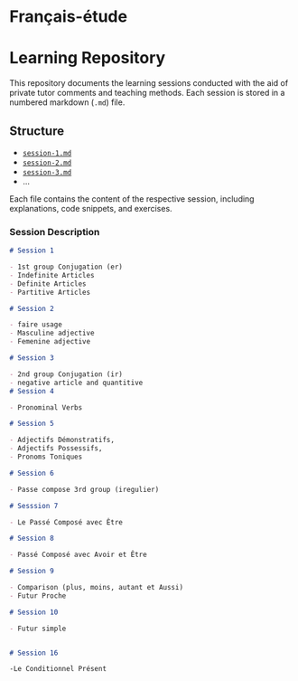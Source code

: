 # Français-étude

# Learning Repository

This repository documents the learning sessions conducted with the aid of private tutor comments and teaching methods. Each session is stored in a numbered markdown (`.md`) file.

## Structure

- [`session-1.md`](https://github.com/Slmaking/Francais-etude/blob/6b6b3cc1806ff47f56e11b6e48b069a112798389/session_one.md)
- [`session-2.md`](https://github.com/Slmaking/Francais-etude/blob/383f0c5458bef3de722341b490303ae5ae3ce71f/session_two.md)
- [`session-3.md`](https://github.com/Slmaking/Francais-etude/blob/383f0c5458bef3de722341b490303ae5ae3ce71f/session_three.md)
- ...

Each file contains the content of the respective session, including explanations, code snippets, and exercises.


### Session Description

```markdown
# Session 1

- 1st group Conjugation (er)
- Indefinite Articles
- Definite Articles
- Partitive Articles

# Session 2

- faire usage
- Masculine adjective
- Femenine adjective

# Session 3

- 2nd group Conjugation (ir)
- negative article and quantitive
# Session 4

- Pronominal Verbs

# Session 5

- Adjectifs Démonstratifs,
- Adjectifs Possessifs,
- Pronoms Toniques

# Session 6

- Passe compose 3rd group (iregulier)

# Sesssion 7

- Le Passé Composé avec Être

# Session 8

- Passé Composé avec Avoir et Être

# Session 9

- Comparison (plus, moins, autant et Aussi)
- Futur Proche

# Session 10

- Futur simple


# Session 16

-Le Conditionnel Présent

